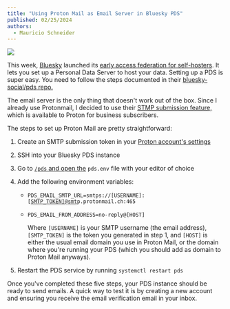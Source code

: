 ```yaml
---
title: "Using Proton Mail as Email Server in Bluesky PDS"
published: 02/25/2024
authors:
  - Mauricio Schneider
---
```

![](/blog-assets/using-proton-mail-as-email-server-in-bluesky-pds/header.webp)

This week, [Blues](https://bsky.app/)[ky](https://bsky.app/) launched its [early access federation for self-hoste](https://docs.bsky.app/blog/self-host-federation)[rs](https://docs.bsky.app/blog/self-host-federation). It lets you set up a Personal Data Server to host your data. Setting up a PDS is super easy. You need to follow the steps documented in their [bluesky-social/p](https://github.com/bluesky-social/pds)[ds repo.](https://github.com/bluesky-social/pds)

The email server is the only thing that doesn't work out of the box. Since I already use Protonmail, I decided to use their [STMP submis](https://proton.me/support/smtp-submission)[sion feature,](https://proton.me/support/smtp-submission) which is available to Proton for business subscribers.

The steps to set up Proton Mail are pretty straightforward:

1. Create an SMTP submission token in your [Proton accou](https://account.proton.me/u/0/mail/imap-smtp)[nt's settings](https://proton.me/support/smtp-submission)

2. SSH into your Bluesky PDS instance

3. Go to [`/pds` and open the](https://github.com/bluesky-social/pds) `pds.env` file with your editor of choice

4. Add the following environment variables:

    * `PDS_EMAIL_SMTP_URL=smtps://[USERNAME]:[`[`SMTP_TOKEN]@smt`](https://proton.me/support/smtp-submission)`p.protonmail.ch:465`

    * `PDS_EMAIL_FROM_ADDRESS=no-reply@[HOST]`

      Where `[USERNAME]` is your SMTP username (the email address), `[SMTP_TOKEN]` is the token you generated in step 1, and `[HOST]` is either the usual email domain you use in Proton Mail, or the domain where you're running your PDS (which you should add as domain to Proton Mail anyways).

5. Restart the PDS service by running `systemctl restart pds`


Once you've completed these five steps, your PDS instance should be ready to send emails. A quick way to test it is by creating a new account and ensuring you receive the email verification email in your inbox.